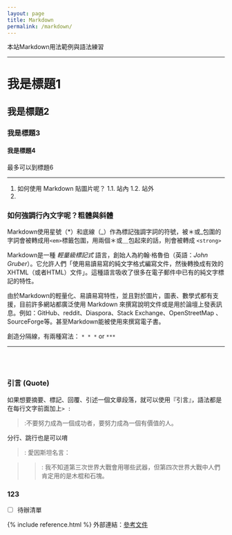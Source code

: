 ```yaml
---
layout: page
title: Markdown
permalink: /markdown/
---
```


本站Markdown用法範例與語法練習
* * *

# 我是標題1
## 我是標題2
### 我是標題3
#### 我是標題4
最多可以到標題6

***

1. 如何使用 Markdown 貼圖片呢？
1.1. 站內
1.2. 站外
2. 


### 如何強調行內文字呢？粗體與斜體

Markdown使用星號（*）和底線（_）作為標記強調字詞的符號，被＊或_包圍的字詞會被轉成用`<em>`標籤包圍，用兩個＊或＿包起來的話，則會被轉成 `<strong>`


Markdown是一種 *輕量級標記式* 語言，創始人為約翰·格魯伯（英語：_John Gruber_）。它允許人們「使用易讀易寫的純文字格式編寫文件，然後轉換成有效的XHTML（或者HTML）文件」。這種語言吸收了很多在電子郵件中已有的純文字標記的特性。

由於Markdown的輕量化、易讀易寫特性，並且對於圖片，圖表、數學式都有支援，目前許多網站都廣泛使用 Markdown 來撰寫說明文件或是用於論壇上發表訊息。例如：GitHub、reddit、Diaspora、Stack Exchange、OpenStreetMap 、SourceForge等。甚至Markdown能被使用來撰寫電子書。



創造分隔線，有兩種寫法：
`* * *` or `***`
* * *

<br>
<br>

### 引言 (Quote)

如果想要摘要、標記、回覆、引述一個文章段落，就可以使用『引言』，語法都是在每行文字前面加上` > : `

>:不要努力成為一個成功者，要努力成為一個有價值的人。

分行、跳行也是可以唷

>: 愛因斯坦名言：

>>: 我不知道第三次世界大戰會用哪些武器，但第四次世界大戰中人們肯定用的是木棍和石塊。


### 123

- [ ] 待辦清單



{% include reference.html %}
外部連結：[參考文件](https://markdown.tw/)